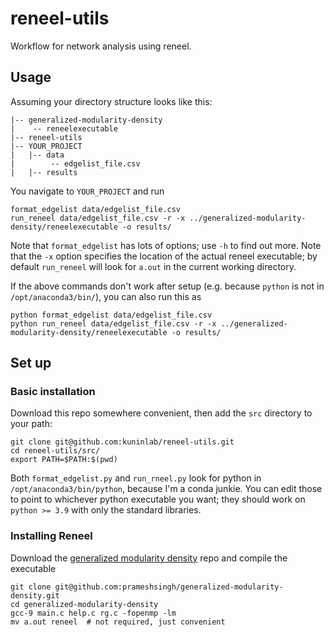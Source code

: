 # reneel-utils

Workflow for network analysis using reneel.

## Usage

Assuming your directory structure looks like this:
```
|-- generalized-modularity-density
|    -- reneelexecutable
|-- reneel-utils
|-- YOUR_PROJECT
|   |-- data
|        -- edgelist_file.csv
|   |-- results
```

You navigate to `YOUR_PROJECT` and run
```shell
format_edgelist data/edgelist_file.csv
run_reneel data/edgelist_file.csv -r -x ../generalized-modularity-density/reneelexecutable -o results/
```

Note that `format_edgelist` has lots of options; use `-h` to find out more. Note that the `-x` option specifies the location of the actual reneel executable; by default `run_reneel` will look for `a.out` in the current working directory.

If the above commands don't work after setup (e.g. because `python` is not in `/opt/anaconda3/bin/`), you can also run this as 
```shell
python format_edgelist data/edgelist_file.csv
python run_reneel data/edgelist_file.csv -r -x ../generalized-modularity-density/reneelexecutable -o results/
```

## Set up

### Basic installation

Download this repo somewhere convenient, then add the `src` directory to your path:

```shell
git clone git@github.com:kuninlab/reneel-utils.git
cd reneel-utils/src/
export PATH=$PATH:$(pwd)
```

Both `format_edgelist.py` and `run_rneel.py` look for python in `/opt/anaconda3/bin/python`, because I'm a conda junkie. You can edit those to point to whichever python executable you want; they should work on `python >= 3.9` with only the standard libraries.

### Installing Reneel

Download the [generalized modularity density](https://github.com/prameshsingh/generalized-modularity-density) repo and compile the executable

```shell
git clone git@github.com:prameshsingh/generalized-modularity-density.git
cd generalized-modularity-density
gcc-9 main.c help.c rg.c -fopenmp -lm
mv a.out reneel  # not required, just convenient
```
